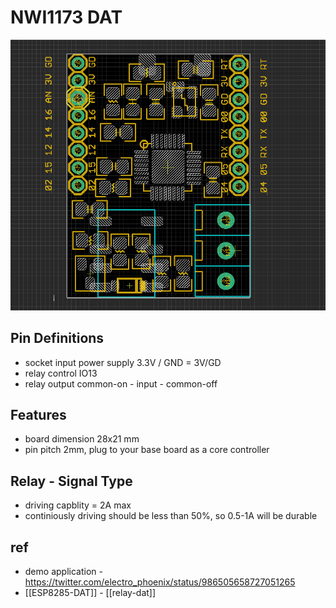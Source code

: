
# NWI1173 DAT 

![](26-46-14-07-06-2023.png)

## Pin Definitions 

- socket input power supply 3.3V / GND = 3V/GD
- relay control IO13 
- relay output common-on - input - common-off

## Features 

- board dimension 28x21 mm
- pin pitch 2mm, plug to your base board as a core controller


## Relay - Signal Type 

- driving capblity = 2A max
- continiously driving should be less than 50%, so 0.5-1A will be durable 



## ref 
- demo application - https://twitter.com/electro_phoenix/status/986505658727051265
- [[ESP8285-DAT]] - [[relay-dat]]

